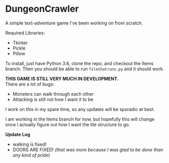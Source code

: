 # DungeonCrawler
A simple text-adventure game I've been working on from scratch.

Required Libraries:
 * Tkinter
 * Pickle
 * Pillow

To install, just have Python 3.6, clone the repo, and checkout the Items branch. Then you should be able to run `filethatruns.py` and it should work. 

**THIS GAME IS STILL VERY MUCH IN DEVELOPMENT.**  
There are a lot of bugs:
  * Monsters can walk through each other
  * Attacking is still not how I want it to be

I work on this in my spare time, so any updates will be sporadic at best. 

I am working in the Items branch for now, but hopefully this will change once I actually figure out how I want the tile structure to go. 

**Update Log**
 * walking is fixed!
 * DOORS ARE FIXED! *(that was more because I was glad to be done than any kind of pride)*
